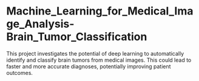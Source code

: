 # Machine_Learning_for_Medical_Image_Analysis-Brain_Tumor_Classification
 This project investigates the potential of deep learning to automatically identify and classify brain tumors from medical images. This could lead to faster and more accurate diagnoses, potentially improving patient outcomes.
